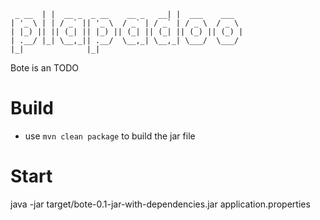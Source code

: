      _ __  | |  __ _  _ __    __ _   __| |  ___    ___  
    | '_ \ | | / _` || '_ \  / _` | / _` | / _ \  / _ \ 
    | |_) || || (_| || |_) || (_| || (_| || (_) || (_) |
    | .__/ |_| \__,_|| .__/  \__,_| \__,_| \___/  \___/ 
    |_|              |_|                                

Bote is an TODO

# Build
- use `mvn clean package` to build the jar file

# Start
java -jar target/bote-0.1-jar-with-dependencies.jar application.properties
